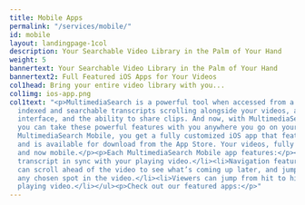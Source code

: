 ```yaml
---
title: Mobile Apps
permalink: "/services/mobile/"
id: mobile
layout: landingpage-1col
description: Your Searchable Video Library in the Palm of Your Hand
weight: 5
bannertext: Your Searchable Video Library in the Palm of Your Hand
bannertext2: Full Featured iOS Apps for Your Videos
col1head: Bring your entire video library with you...
col1img: ios-app.png
col1text: "<p>MultimediaSearch is a powerful tool when accessed from a web browser--fully
  indexed and searchable transcripts scrolling alongside your videos, an easily navigable
  interface, and the ability to share clips. And now, with MultimediaSearch Mobile
  you can take these powerful features with you anywhere you go on your mobile device.</p><p>With
  MultimediaSearch Mobile, you get a fully customized iOS app that features your branding
  and is available for download from the App Store. Your videos, fully searchable,
  and now mobile.</p><p>Each MultimediaSearch Mobile app features:</p><ul><li>A scrolling
  transcript in sync with your playing video.</li><li>Navigation features, so viewers
  can scroll ahead of the video to see what’s coming up later, and jump directly to
  any chosen spot in the video.</li><li>Viewers can jump from hit to hit while their
  playing video.</li></ul><p>Check out our featured apps:</p>"
---
```


